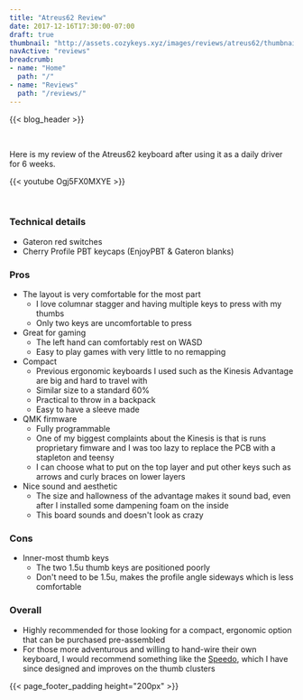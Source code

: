 ```yaml
---
title: "Atreus62 Review"
date: 2017-12-16T17:30:00-07:00
draft: true
thumbnail: "http://assets.cozykeys.xyz/images/reviews/atreus62/thumbnail_800x800.jpg"
navActive: "reviews"
breadcrumb:
- name: "Home"
  path: "/"
- name: "Reviews"
  path: "/reviews/"
---
```


{{< blog_header >}}

<br />

Here is my review of the Atreus62 keyboard after using it as a daily driver for
6 weeks.

{{< youtube Ogj5FX0MXYE >}}

<br />

### Technical details

- Gateron red switches
- Cherry Profile PBT keycaps (EnjoyPBT & Gateron blanks)

### Pros

- The layout is very comfortable for the most part
    - I love columnar stagger and having multiple keys to press with my thumbs
    - Only two keys are uncomfortable to press
- Great for gaming
    - The left hand can comfortably rest on WASD
    - Easy to play games with very little to no remapping
- Compact
    - Previous ergonomic keyboards I used such as the Kinesis Advantage are big
      and hard to travel with
    - Similar size to a standard 60%
    - Practical to throw in a backpack
    - Easy to have a sleeve made
- QMK firmware
    - Fully programmable
    - One of my biggest complaints about the Kinesis is that is runs proprietary
      fimware and I was too lazy to replace the PCB with a stapleton and teensy
    - I can choose what to put on the top layer and put other keys such as arrows
      and curly braces on lower layers
- Nice sound and aesthetic
  - The size and hallowness of the advantage makes it sound bad, even after I
    installed some dampening foam on the inside
  - This board sounds and doesn't look as crazy

### Cons

- Inner-most thumb keys
    - The two 1.5u thumb keys are positioned poorly
    - Don't need to be 1.5u, makes the profile angle sideways which is less
      comfortable

### Overall

- Highly recommended for those looking for a compact, ergonomic option that can
  be purchased pre-assembled
- For those more adventurous and willing to hand-wire their own keyboard, I
  would recommend something like the [Speedo](/keyboards/speedo/), which I have
  since designed and improves on the thumb clusters

{{< page_footer_padding height="200px" >}}
